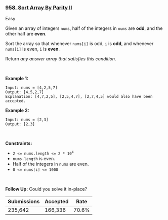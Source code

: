 ### [958. Sort Array By Parity II](https://leetcode.com/problems/sort-array-by-parity-ii/)

Easy

Given an array of integers `` nums ``, half of the integers in `` nums `` are __odd__, and the other half are __even__.

Sort the array so that whenever `` nums[i] `` is odd, `` i `` is __odd__, and whenever `` nums[i] `` is even, `` i `` is __even__.

Return _any answer array that satisfies this condition_.

 

__Example 1:__

```
Input: nums = [4,2,5,7]
Output: [4,5,2,7]
Explanation: [4,7,2,5], [2,5,4,7], [2,7,4,5] would also have been accepted.
```

__Example 2:__

```
Input: nums = [2,3]
Output: [2,3]
```

 

__Constraints:__

*   <code>2 <= nums.length <= 2 * 10<sup>4</sup></code>
*   `` nums.length `` is even.
*   Half of the integers in `` nums `` are even.
*   `` 0 <= nums[i] <= 1000 ``

 

__Follow Up:__ Could you solve it in-place?

| Submissions    | Accepted     | Rate   |
| -------------- | ------------ | ------ |
| 235,642 | 166,336 | 70.6% |